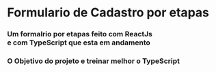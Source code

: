 <h1>Formulario de Cadastro por etapas</h1>
<h3>Um formalrio por etapas feito com <b>ReactJs</b><br />
e com <b>TypeScript</b> que esta em andamento<h3>
O Objetivo do projeto e treinar melhor o <b>TypeScript</b>

